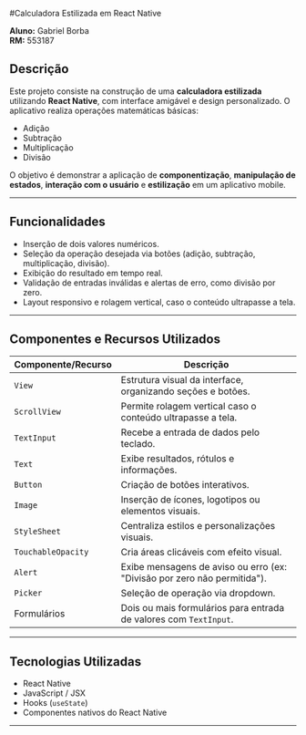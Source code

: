 #Calculadora Estilizada em React Native

**Aluno:** Gabriel Borba  
**RM:** 553187

## Descrição

Este projeto consiste na construção de uma **calculadora estilizada** utilizando **React Native**, com interface amigável e design personalizado. O aplicativo realiza operações matemáticas básicas:

- Adição  
- Subtração  
- Multiplicação  
- Divisão  

O objetivo é demonstrar a aplicação de **componentização**, **manipulação de estados**, **interação com o usuário** e **estilização** em um aplicativo mobile.

---

## Funcionalidades

- Inserção de dois valores numéricos.  
- Seleção da operação desejada via botões (adição, subtração, multiplicação, divisão).  
- Exibição do resultado em tempo real.  
- Validação de entradas inválidas e alertas de erro, como divisão por zero.  
- Layout responsivo e rolagem vertical, caso o conteúdo ultrapasse a tela.

---

## Componentes e Recursos Utilizados

| Componente/Recurso | Descrição |
|------------------|-----------|
| `View`           | Estrutura visual da interface, organizando seções e botões. |
| `ScrollView`     | Permite rolagem vertical caso o conteúdo ultrapasse a tela. |
| `TextInput`      | Recebe a entrada de dados pelo teclado. |
| `Text`           | Exibe resultados, rótulos e informações. |
| `Button`         | Criação de botões interativos. |
| `Image`          | Inserção de ícones, logotipos ou elementos visuais. |
| `StyleSheet`     | Centraliza estilos e personalizações visuais. |
| `TouchableOpacity` | Cria áreas clicáveis com efeito visual. |
| `Alert`          | Exibe mensagens de aviso ou erro (ex: "Divisão por zero não permitida"). |
| `Picker`         | Seleção de operação via dropdown. |
| Formulários      | Dois ou mais formulários para entrada de valores com `TextInput`. |

---

## Tecnologias Utilizadas

- React Native  
- JavaScript / JSX  
- Hooks (`useState`)  
- Componentes nativos do React Native  

---
